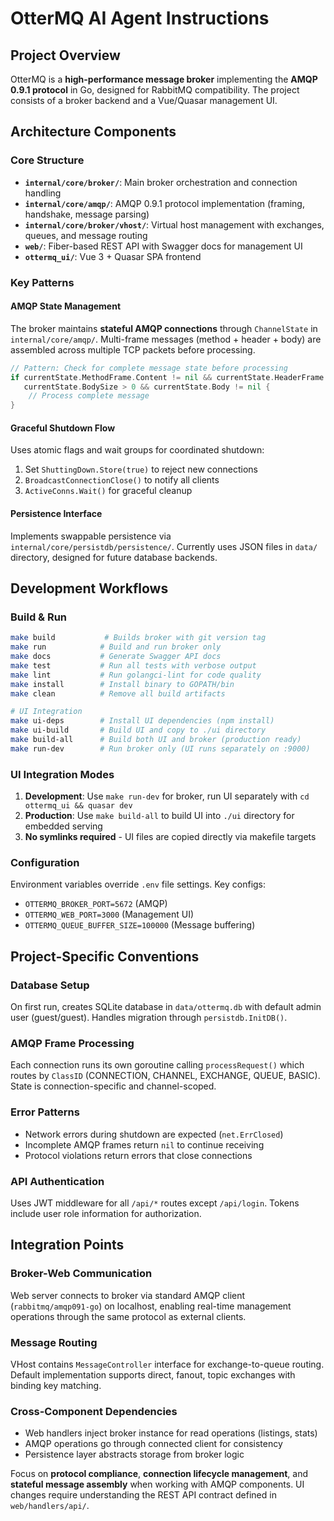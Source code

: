 # OtterMQ AI Agent Instructions

## Project Overview
OtterMQ is a **high-performance message broker** implementing the **AMQP 0.9.1 protocol** in Go, designed for RabbitMQ compatibility. The project consists of a broker backend and a Vue/Quasar management UI.

## Architecture Components

### Core Structure
- **`internal/core/broker/`**: Main broker orchestration and connection handling
- **`internal/core/amqp/`**: AMQP 0.9.1 protocol implementation (framing, handshake, message parsing)
- **`internal/core/broker/vhost/`**: Virtual host management with exchanges, queues, and message routing
- **`web/`**: Fiber-based REST API with Swagger docs for management UI
- **`ottermq_ui/`**: Vue 3 + Quasar SPA frontend

### Key Patterns

#### AMQP State Management
The broker maintains **stateful AMQP connections** through `ChannelState` in `internal/core/amqp/`. Multi-frame messages (method + header + body) are assembled across multiple TCP packets before processing.

```go
// Pattern: Check for complete message state before processing
if currentState.MethodFrame.Content != nil && currentState.HeaderFrame != nil && 
   currentState.BodySize > 0 && currentState.Body != nil {
    // Process complete message
}
```

#### Graceful Shutdown Flow
Uses atomic flags and wait groups for coordinated shutdown:
1. Set `ShuttingDown.Store(true)` to reject new connections
2. `BroadcastConnectionClose()` to notify all clients
3. `ActiveConns.Wait()` for graceful cleanup

#### Persistence Interface
Implements swappable persistence via `internal/core/persistdb/persistence/`. Currently uses JSON files in `data/` directory, designed for future database backends.

## Development Workflows

### Build & Run
```bash
make build           # Builds broker with git version tag
make run            # Build and run broker only
make docs           # Generate Swagger API docs
make test           # Run all tests with verbose output
make lint           # Run golangci-lint for code quality
make install        # Install binary to GOPATH/bin
make clean          # Remove all build artifacts

# UI Integration
make ui-deps        # Install UI dependencies (npm install)
make ui-build       # Build UI and copy to ./ui directory
make build-all      # Build both UI and broker (production ready)
make run-dev        # Run broker only (UI runs separately on :9000)
```

### UI Integration Modes
1. **Development**: Use `make run-dev` for broker, run UI separately with `cd ottermq_ui && quasar dev`
2. **Production**: Use `make build-all` to build UI into `./ui` directory for embedded serving
3. **No symlinks required** - UI files are copied directly via makefile targets

### Configuration
Environment variables override `.env` file settings. Key configs:
- `OTTERMQ_BROKER_PORT=5672` (AMQP)
- `OTTERMQ_WEB_PORT=3000` (Management UI)
- `OTTERMQ_QUEUE_BUFFER_SIZE=100000` (Message buffering)

## Project-Specific Conventions

### Database Setup
On first run, creates SQLite database in `data/ottermq.db` with default admin user (guest/guest). Handles migration through `persistdb.InitDB()`.

### AMQP Frame Processing
Each connection runs its own goroutine calling `processRequest()` which routes by `ClassID` (CONNECTION, CHANNEL, EXCHANGE, QUEUE, BASIC). State is connection-specific and channel-scoped.

### Error Patterns
- Network errors during shutdown are expected (`net.ErrClosed`)
- Incomplete AMQP frames return `nil` to continue receiving
- Protocol violations return errors that close connections

### API Authentication
Uses JWT middleware for all `/api/*` routes except `/api/login`. Tokens include user role information for authorization.

## Integration Points

### Broker-Web Communication
Web server connects to broker via standard AMQP client (`rabbitmq/amqp091-go`) on localhost, enabling real-time management operations through the same protocol as external clients.

### Message Routing
VHost contains `MessageController` interface for exchange-to-queue routing. Default implementation supports direct, fanout, topic exchanges with binding key matching.

### Cross-Component Dependencies
- Web handlers inject broker instance for read operations (listings, stats)
- AMQP operations go through connected client for consistency
- Persistence layer abstracts storage from broker logic

Focus on **protocol compliance**, **connection lifecycle management**, and **stateful message assembly** when working with AMQP components. UI changes require understanding the REST API contract defined in `web/handlers/api/`.